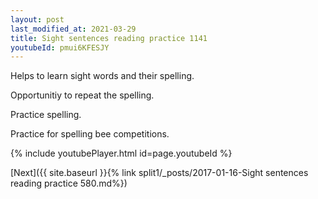 ```yaml
---
layout: post
last_modified_at: 2021-03-29
title: Sight sentences reading practice 1141
youtubeId: pmui6KFESJY
---
```

 
 
Helps to learn sight words and their spelling.

Opportunitiy to repeat the spelling. 

Practice spelling. 
 
Practice for spelling bee competitions. 
 
{% include youtubePlayer.html id=page.youtubeId %}
 
 

[Next]({{ site.baseurl }}{% link  split1/_posts/2017-01-16-Sight sentences reading practice 580.md%})
 
